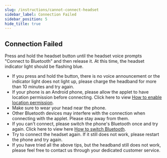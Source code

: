 ```yaml
---
slug: /instructions/cannot-connect-headset
sidebar_label: Connection Failed
sidebar_position: 5
hide_title: true
---
```

## Connection Failed
Press and hold the headset button until the headset voice prompts "Connect to Bluetooth" and then release it. At this time, the headset indicator light should be flashing blue.
* If you press and hold the button, there is no voice announcement or the indicator light does not light up, please charge the headband for more than 10 minutes and try again.
* If your phone is an Android phone, please allow the applet to have location permission before connecting. Click here to view [How to enable location permission](/instructions/enable-location-permission).
* Make sure to wear your head near the phone.
* Other Bluetooth devices may interfere with the connection when connecting with the applet. Please stay away from them.
* If you can't connect, please switch the phone's Bluetooth once and try again. Click here to view here [How to switch Bluetooth](/instructions/turn-on-bluetooth).
* Try to connect the headset again. If it still does not work, please restart the phone and try again.
* If you have tried all the above tips, but the headband still does not work, please feel free to contact us through your dedicated customer service.